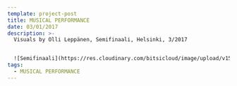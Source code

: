 ```yaml
---
template: project-post
title: MUSICAL PERFORMANCE
date: 03/01/2017
description: >-
  Visuals by Olli Leppänen, Semifinaali, Helsinki, 3/2017


  ![Semifinaali](https://res.cloudinary.com/bitsicloud/image/upload/v1596108035/bcloud/07A.jpg)
tags:
  - MUSICAL PERFORMANCE
---
```

